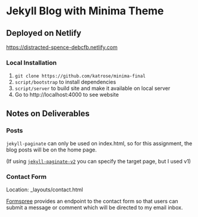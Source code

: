 # Jekyll Blog with Minima Theme

## Deployed on Netlify
https://distracted-spence-debcfb.netlify.com

### Local Installation

1. `git clone https://github.com/katrose/minima-final`
2. `script/bootstrap` to install dependencies
3. `script/server` to build site and make it available on local server
4. Go to http://localhost:4000 to see website

## Notes on Deliverables

### Posts
`jekyll-paginate` can only be used on index.html, so for this assignment, the blog posts will be on the home page.

(If using [`jekyll-paginate-v2`](https://github.com/sverrirs/jekyll-paginate-v2) you can specify the target page, but I used v1)

### Contact Form

Location: _layouts/contact.html

[Formspree](https://formspree.io/) provides an endpoint to the contact form so that users can submit a message or comment which will be directed to my email inbox.
